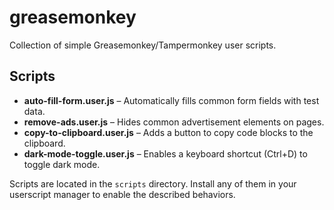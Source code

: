# greasemonkey

Collection of simple Greasemonkey/Tampermonkey user scripts.

## Scripts

- **auto-fill-form.user.js** – Automatically fills common form fields with test data.
- **remove-ads.user.js** – Hides common advertisement elements on pages.
- **copy-to-clipboard.user.js** – Adds a button to copy code blocks to the clipboard.
- **dark-mode-toggle.user.js** – Enables a keyboard shortcut (Ctrl+D) to toggle dark mode.

Scripts are located in the `scripts` directory. Install any of them in your userscript manager to enable the described behaviors.
